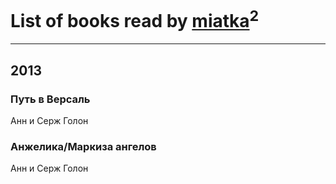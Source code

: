 # List of books read by [miatka](http://vk.com/id35140437)<sup>2</sup>
---

## 2013

### Путь в Версаль
Анн и Серж Голон


### Анжелика/Маркиза ангелов
Анн и Серж Голон




